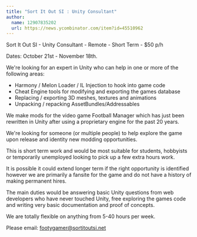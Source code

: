 ```yaml
---
title: "Sort It Out SI : Unity Consultant"
author:
  name: 12907835202
  url: https://news.ycombinator.com/item?id=45510962
---
```

Sort It Out SI - Unity Consultant - Remote - Short Term - $50 p&#x2F;h

Dates: October 21st - November 18th.

We&#x27;re looking for an expert in Unity who can help in one or more of the following areas:
- Harmony &#x2F; Melon Loader &#x2F; IL Injection to hook into game code
- Cheat Engine tools for modifying and exporting the games database
- Replacing &#x2F; exporting 3D meshes, textures and animations
- Unpacking &#x2F; repacking AssetBundles&#x2F;Addressables

We make mods for the video game Football Manager which has just been rewritten in Unity after using a proprietary engine for the past 20 years.

We&#x27;re looking for someone (or multiple people) to help explore the game upon release and identity new modding opportunities.

This is short term work and would be most suitable for students, hobbyists or temporarily unemployed looking to pick up a few extra hours work.

It is possible it could extend longer term if the right opportunity is identified however we are primarily a fansite for the game and do not have a history of making permanent hires.

The main duties would be answering basic Unity questions from web developers who have never touched Unity, free exploring the games code and writing very basic documentation and proof of concepts.

We are totally flexible on anything from 5-40 hours per week.

Please email: footygamer@sortitoutsi.net
<JobApplication />
